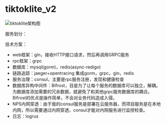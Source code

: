 # tiktoklite_v2
![tiktoklite架构图](https://user-images.githubusercontent.com/81409707/180145201-ecd73308-6b56-4fba-a377-e762836ea236.png)

服务划分：


技术方案：
- web框架：gin，接收HTTP接口请求，然后再调用GRPC服务
- rpc框架：grpc
- 数据库：mysql(gorm)，redis(async-redigo)
- 链路追踪：jaeger+opentracing 集成gorm，grpc，gin，redis
- 服务治理：consul，主要是rpc服务注册，发现和健康检查
- 数据库异构中间件：Bifrost，目是为了让每个服务的数据库可以独立，解耦。为数据库添加需要的冗余数据，就避免了和其他grpc服务数据库的耦合。Bifrost的优点是操作简单，不会对业务代码造成入侵。
- NPS内网穿透：由于我的consul服务是部署在云服务器，而项目服务是在本地内网，所以需要通过内网穿透，consul才能对内网服务进行监控检查。
- 日志：logrus
